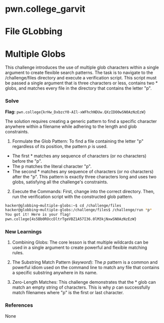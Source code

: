 # pwn.college_garvit
# File GLobbing

# Multiple Globs
This challenge introduces the use of multiple glob characters within a single argument to create flexible search patterns. The task is to navigate to the /challenge/files directory and execute a verification script. This script must be passed a single argument that is three characters or less, contains two * globs, and matches every file in the directory that contains the letter "p".

### Solve
**Flag:** `pwn.college{krHw_DxbzcY0-AIl-xWFhchNDUw.QXzIDO0wSN0AzNzEzW}`

The solution requires creating a generic pattern to find a specific character anywhere within a filename while adhering to the length and glob constraints.
1. Formulate the Glob Pattern: To find a file containing the letter "p" regardless of its position, the pattern *p* is used.
 - The first * matches any sequence of characters (or no characters) before the "p".
 - The p matches the literal character "p".
 - The second * matches any sequence of characters (or no characters) after the "p".
This pattern is exactly three characters long and uses two globs, satisfying all the challenge's constraints.

2. Execute the Commands: First, change into the correct directory. Then, run the verification script with the constructed glob pattern.

```bash
hacker@globbing~multiple-globs:~$ cd /challenge/files
hacker@globbing~multiple-globs:/challenge/files$ /challenge/run *p*
You got it! Here is your flag!
pwn.college{4s5Bb0ROccDltrTgeVBZ1A57I36.0lM3kjNxwSN0AzNzEzW}
```
    
### New Learnings
1. Combining Globs: The core lesson is that multiple wildcards can be used in a single argument to create powerful and flexible matching rules.

2. The Substring Match Pattern (*keyword*): The *p* pattern is a common and powerful idiom used on the command line to match any file that contains a specific substring anywhere in its name.

3. Zero-Length Matches: This challenge demonstrates that the * glob can match an empty string of characters. This is why *p* can successfully match filenames where "p" is the first or last character.

### References 
None